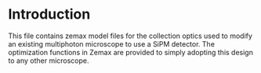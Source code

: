 # Introduction

This file contains zemax model files for the collection optics used to modify an existing multiphoton microscope to use a SiPM detector.  The optimization functions in Zemax are provided to simply adopting this design to any other microscope.